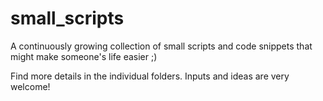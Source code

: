 # small_scripts
A continuously growing collection of small scripts and code snippets that might make someone's life easier ;)

Find more details in the individual folders. Inputs and ideas are very welcome! 
